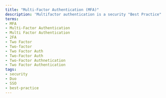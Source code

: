 ```yaml
---
title: "Multi-Factor Authentication (MFA)"
description: 'Multifactor authentication is a security "Best Practice" of requiring more than one method to verify access credentials during authentication'
terms:
- MFA
- Multi-Factor Authentication
- Multi Factor Authentication
- 2FA
- Two Factor
- Two-factor
- Two Factor Auth
- Two-Factor Auth
- Two-Factor Authnetication
- Two Factor Authentication
tags:
- security
- Duo
- SSO
- best-practice
---
```

